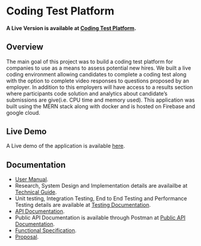 # Coding Test Platform

#### A Live Version is available at [Coding Test Platform](https://coding-test-platform.web.app/).

## Overview
The main goal of this project was to build a coding test platform for companies to use as a means to assess potential new hires. We built a live coding environment allowing candidates to complete a coding test along with the option to complete video responses to questions proposed by an employer. In addition to this employers will have access to a results section where participants code solution and  analytics about candidate’s submissions are give(i.e.  CPU time and memory used). This application was built using the MERN stack along with docker and is hosted on Firebase and google cloud.

## Live Demo
A Live demo of the application is available [here](https://drive.google.com/file/d/1dC_Lm8BkozcUiS-tfIOZQzWyZo-QCZG5/view?usp=sharing).

## Documentation
- [User Manual](https://github.com/Janesh98/CodingTest-Platform/blob/readme/docs/documentation/User%20manual.pdf).
- Research, System Design and Implementation details are availailbe at [Technical Guide](https://github.com/Janesh98/CodingTest-Platform/blob/readme/docs/documentation/Technical%20Guide.pdf).
- Unit testing, Integration Testing, End to End Testing and Performance Testing details are available at [Testing Documentation](https://github.com/Janesh98/CodingTest-Platform/blob/readme/docs/documentation/Testing%20Documentation.pdf).
- [API Documentation](https://github.com/Janesh98/CodingTest-Platform/blob/readme/docs/documentation/API%20Documentation.pdf).
- Public API Documentation is available through Postman at [ Public API Documentation](https://documenter.getpostman.com/view/10756408/TzK14tzh#e6457c17-b2de-4c84-b2a0-51d654a1761b).
- [Functional Specification](https://github.com/Janesh98/CodingTest-Platform/blob/readme/docs/functional-spec/FunctionalSpecification.pdf).
- [Proposal](https://github.com/Janesh98/CodingTest-Platform/blob/readme/docs/proposal/proposal.md).
